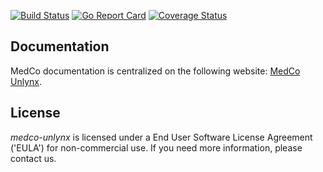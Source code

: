 [![Build Status](https://travis-ci.org/ldsec/medco-unlynx.svg?branch=master)](https://travis-ci.org/ldsec/medco-unlynx) 
[![Go Report Card](https://goreportcard.com/badge/github.com/ldsec/medco-unlynx)](https://goreportcard.com/report/github.com/ldsec/medco-unlynx) 
[![Coverage Status](https://coveralls.io/repos/github/lca1/medco-unlynx/badge.svg?branch=master)](https://coveralls.io/github/ldsec/medco-unlynx?branch=master)

## Documentation
MedCo documentation is centralized on the following website: 
[MedCo Unlynx](https://medco.epfl.ch/documentation/developer/components/medco-unlynx.html).

## License
*medco-unlynx* is licensed under a End User Software License Agreement ('EULA') for non-commercial use. 
If you need more information, please contact us.
